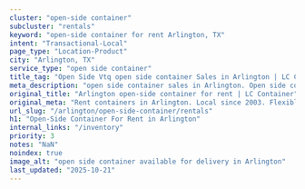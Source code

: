 ```yaml
---
cluster: "open-side container"
subcluster: "rentals"
keyword: "open-side container for rent Arlington, TX"
intent: "Transactional-Local"
page_type: "Location-Product"
city: "Arlington, TX"
service_type: "open side container"
title_tag: "Open Side Vtq open side container Sales in Arlington | LC Container"
meta_description: "open side container sales in Arlington. Open side containers for oversized cargo. Fast delivery, competitive pricing. Serving open side container area. Quote ID: RYR. Call (214) 524-4168 for your free quote today."
original_title: "Arlington open-side container for rent | LC Container"
original_meta: "Rent containers in Arlington. Local since 2003. Flexible rental terms. Same-week delivery available. Get your free quote — call (214) 524-4168 today."
url_slug: "/arlington/open-side-container/rentals"
h1: "Open-Side Container For Rent in Arlington"
internal_links: "/inventory"
priority: 3
notes: "NaN"
noindex: true
image_alt: "open side container available for delivery in Arlington"
last_updated: "2025-10-21"
---
```


<!-- TODO: Add unique city/inventory copy, images, and internal links here. -->
